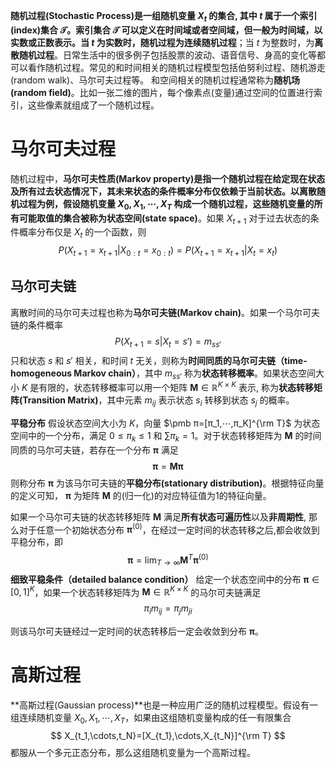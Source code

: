 **随机过程(Stochastic Process)**是一组随机变量 $X_t$ 的集合, 其中 $t$ 属于一个**索引(index)**集合 $\mathcal{T}$。索引集合 $\mathcal{T}$ 可以定义在时间域或者空间域，但一般为时间域，以实数或正数表示。当 $t$ 为实数时，随机过程为**连续随机过程**；当 $t$ 为整数时，为**离散随机过程**。日常生活中的很多例子包括股票的波动、语音信号、身高的变化等都可以看作随机过程。常见的和时间相关的随机过程模型包括伯努利过程、随机游走(random walk)、马尔可夫过程等。 和空间相关的随机过程通常称为**随机场(random field)**。比如一张二维的图片，每个像素点(变量)通过空间的位置进行索引，这些像素就组成了一个随机过程。







# 马尔可夫过程

随机过程中，**马尔可夫性质(Markov property)**是指一个随机过程在给定现在状态及所有过去状态情况下，其未来状态的条件概率分布仅依赖于当前状态。以离散随机过程为例，假设随机变量 $X_0, X_1, ⋯, X_T$ 构成一个随机过程，这些随机变量的所有可能取值的集合被称为**状态空间(state space)**。如果 $X_{t+1}$ 对于过去状态的条件概率分布仅是 $X_t$ 的一个函数，则
$$
P(X_{t+1}=x_{t+1}|X_{0:t}=x_{0:t})=P(X_{t+1}=x_{t+1}|X_t=x_t)
$$


## 马尔可夫链

离散时间的马尔可夫过程也称为**马尔可夫链(Markov chain)**。如果一个马尔可夫链的条件概率
$$
P(X_{t+1}=s|X_t=s')=m_{ss'}
$$
只和状态 $s$ 和 $s'$ 相关，和时间 $t$ 无关，则称为**时间同质的马尔可夫链（time-homogeneous Markov chain）**，其中 $m_{ss'}$ 称为**状态转移概率**。如果状态空间大小 $K$ 是有限的，状态转移概率可以用一个矩阵 $\pmb M ∈\mathbb{R}^{K×K}$ 表示, 称为**状态转移矩阵(Transition Matrix)**，其中元素 $m_{ij}$ 表示状态 $s_i$ 转移到状态 $s_j$ 的概率。

**平稳分布** 假设状态空间大小为 $K$，向量 $\pmb π=[π_1,⋯,π_K]^{\rm T}$ 为状态空间中的一个分布，满足 $0\le \pi_k \le 1$ 和 $\sum\pi_k=1$。对于状态转移矩阵为 $\pmb M$ 的时间同质的马尔可夫链，若存在一个分布 $\pmb π$ 满足
$$
\pmb \pi=\pmb M \pmb \pi
$$
则称分布 $\pmb π$ 为该马尔可夫链的**平稳分布(stationary distribution)**。根据特征向量的定义可知， $\pmb π$ 为矩阵 $\pmb M$ 的(归一化)的对应特征值为1的特征向量。

如果一个马尔可夫链的状态转移矩阵 $\pmb M$ 满足**所有状态可遍历性**以及**非周期性**, 那么对于任意一个初始状态分布 $\pmb π^{(0)}$，在经过一定时间的状态转移之后,都会收敛到平稳分布，即
$$
\pmb \pi=\lim_{T\rightarrow \infty}\pmb M^T\pmb \pi^{(0)}
$$
**细致平稳条件（detailed balance condition）** 给定一个状态空间中的分布 $\pmb π ∈ [0, 1]^K$，如果一个状态转移矩阵为 $\pmb M ∈ \mathbb{R}^{K×K}$ 的马尔可夫链满足
$$
π_i m_{ij}= π_j m_{ji}
$$

则该马尔可夫链经过一定时间的状态转移后一定会收敛到分布 $\pmb π$。





# 高斯过程

**高斯过程(Gaussian process)**也是一种应用广泛的随机过程模型。假设有一组连续随机变量 $X_0,X_1,⋯,X_T$，如果由这组随机变量构成的任一有限集合
$$
X_{t_1,\cdots,t_N}=[X_{t_1},\cdots,X_{t_N}]^{\rm T}
$$
都服从一个多元正态分布，那么这组随机变量为一个高斯过程。